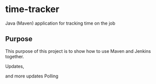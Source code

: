 # time-tracker
Java (Maven) application for tracking time on the job

## Purpose

This purpose of this project is to show how to use Maven and Jenkins together.

Updates, 

and more updates
 Polling
